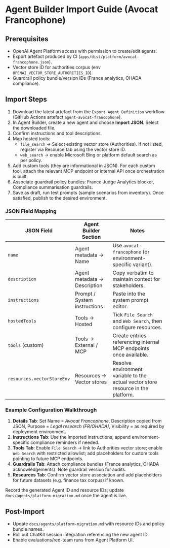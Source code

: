 # Agent Builder Import Guide (Avocat Francophone)

## Prerequisites
- OpenAI Agent Platform access with permission to create/edit agents.
- Export artefact produced by CI (`apps/dist/platform/avocat-francophone.json`).
- Vector store ID for authorities corpus (env `OPENAI_VECTOR_STORE_AUTHORITIES_ID`).
- Guardrail policy bundle/version IDs (France analytics, OHADA compliance).

## Import Steps
1. Download the latest artefact from the `Export Agent Definition` workflow (GitHub Actions artefact `agent-avocat-francophone`).
2. In Agent Builder, create a new agent and choose **Import JSON**. Select the downloaded file.
3. Confirm instructions and tool descriptions.
4. Map hosted tools:
   - `file_search` → Select existing vector store (Authorities). If not listed, register via Resource tab using the vector store ID.
   - `web_search` → enable Microsoft Bing or platform default search as per policy.
5. Add custom tools (they are informational in JSON). For each custom tool, attach the relevant MCP endpoint or internal API once orchestration is built.
6. Associate guardrail policy bundles: France Judge Analytics blocker, Compliance summarisation guardrails.
7. Save as draft, run test prompts (sample scenarios from inventory). Once satisfied, publish to the desired environment.

### JSON Field Mapping

| JSON Field | Agent Builder Section | Notes |
| --- | --- | --- |
| `name` | Agent metadata → Name | Use `avocat-francophone` (or environment-specific variant). |
| `description` | Agent metadata → Description | Copy verbatim to maintain context for stakeholders. |
| `instructions` | Prompt / System instructions | Paste into the system prompt editor. |
| `hostedTools` | Tools → Hosted | Tick `File Search` and `Web Search`, then configure resources. |
| `tools` (custom) | Tools → External / MCP | Create entries referencing internal MCP endpoints once available. |
| `resources.vectorStoreEnv` | Resources → Vector stores | Resolve environment variable to the actual vector store resource in the platform. |

### Example Configuration Walkthrough
1. **Details Tab**: Set Name = *Avocat Francophone*, Description copied from JSON, Purpose = *Legal research (FR/OHADA)*, Visibility = as required by deployment environment.
2. **Instructions Tab**: Use the imported instructions; append environment-specific compliance reminders if needed.
3. **Tools Tab**: Enable `File Search` → link to Authorities vector store; enable `Web Search` with restricted allowlist; add placeholders for custom tools pointing to future MCP endpoints.
4. **Guardrails Tab**: Attach compliance bundles (France analytics, OHADA acknowledgements). Note guardrail version for audits.
5. **Resources Tab**: Confirm vector store association and add placeholders for future datasets (e.g. finance tax corpus) if known.

Record the generated Agent ID and resource IDs; update `docs/agents/platform-migration.md` once the agent is live.

## Post-Import
- Update `docs/agents/platform-migration.md` with resource IDs and policy bundle names.
- Roll out ChatKit session integration referencing the new agent ID.
- Enable evaluations/red-team runs from Agent Platform UI.
